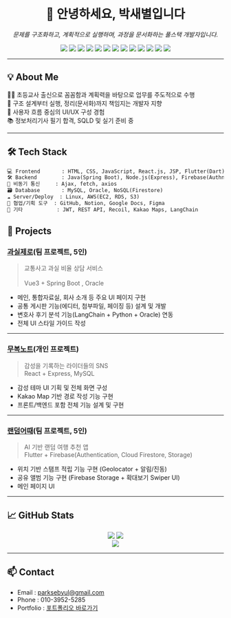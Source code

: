 <h1 align="center">👋 안녕하세요, 박새별입니다</h1>
<p align="center"><i>문제를 구조화하고, 계획적으로 실행하며, 과정을 문서화하는 풀스택 개발자입니다.</i></p>

<p align="center">
  <!-- Frontend -->
  <img src="https://img.shields.io/badge/React-61DAFB?style=for-the-badge&logo=react&logoColor=black"/>
  <img src="https://img.shields.io/badge/Flutter-02569B?style=for-the-badge&logo=flutter&logoColor=white"/>
  <img src="https://img.shields.io/badge/HTML5-E34F26?style=for-the-badge&logo=html5&logoColor=white"/>
  <img src="https://img.shields.io/badge/CSS3-1572B6?style=for-the-badge&logo=css3&logoColor=white"/>
  <img src="https://img.shields.io/badge/JavaScript-F7DF1E?style=for-the-badge&logo=javascript&logoColor=black"/>

  <!-- Backend -->
  <img src="https://img.shields.io/badge/SpringBoot-6DB33F?style=for-the-badge&logo=springboot&logoColor=white"/>
  <img src="https://img.shields.io/badge/Node.js-339933?style=for-the-badge&logo=node.js&logoColor=white"/>
  <img src="https://img.shields.io/badge/Firebase-FFCA28?style=for-the-badge&logo=firebase&logoColor=black"/>

  <!-- Database -->
  <img src="https://img.shields.io/badge/MySQL-4479A1?style=for-the-badge&logo=mysql&logoColor=white"/>
  <img src="https://img.shields.io/badge/Oracle-F80000?style=for-the-badge&logo=oracle&logoColor=white"/>

  <!-- Tools -->
  <img src="https://img.shields.io/badge/AWS EC2-FF9900?style=for-the-badge&logo=amazonaws&logoColor=white"/>
  <img src="https://img.shields.io/badge/Figma-F24E1E?style=for-the-badge&logo=figma&logoColor=white"/>
  <img src="https://img.shields.io/badge/GitHub-181717?style=for-the-badge&logo=github&logoColor=white"/>
</p>

---

## 💡 About Me

🧑‍🏫 초등교사 출신으로 꼼꼼함과 계획력을 바탕으로 업무를 주도적으로 수행 <br>
🧩 구조 설계부터 실행, 정리(문서화)까지 책임지는 개발자 지향 <br>
🧠 사용자 흐름 중심의 UI/UX 구성 경험 <br>
📚 정보처리기사 필기 합격, SQLD 및 실기 준비 중 <br>

---

## 🛠 Tech Stack

```txt
💻 Frontend       : HTML, CSS, JavaScript, React.js, JSP, Flutter(Dart)
🛠 Backend        : Java(Spring Boot), Node.js(Express), Firebase(Authn, Firestore, Storage)
🔄 비동기 통신     : Ajax, fetch, axios
🗃 Database       : MySQL, Oracle, NoSQL(Firestore)
☁ Server/Deploy  : Linux, AWS(EC2, RDS, S3)
🧰 협업/기획 도구  : GitHub, Notion, Google Docs, Figma
🧠 기타           : JWT, REST API, Recoil, Kakao Maps, LangChain
```

## 📌 Projects

### [과실제로](https://github.com/SaeByeol5285/project-gwasilzero.git)(팀 프로젝트, 5인)
> 교통사고 과실 비율 상담 서비스 <br>  
> Vue3 + Spring Boot , Oracle
- 메인, 통합자료실, 회사 소개 등 주요 UI 페이지 구현  
- 공통 게시판 기능(에디터, 첨부파일, 페이징 등) 설계 및 개발  
- 변호사 후기 분석 기능(LangChain + Python + Oracle) 연동  
- 전체 UI 스타일 가이드 작성

---

### [무복노트](https://github.com/SaeByeol5285/moboknote)(개인 프로젝트)
> 감성을 기록하는 라이더들의 SNS<br>
> React + Express, MySQL
- 감성 테마 UI 기획 및 전체 화면 구성
- Kakao Map 기반 경로 작성 기능 구현
- 프론트/백엔드 포함 전체 기능 설계 및 구현

---

### [랜덤어때](https://github.com/sbsssb/flutterProject.git)(팀 프로젝트, 5인)
> AI 기반 랜덤 여행 추천 앱<br>
> Flutter + Firebase(Authentication, Cloud Firestore, Storage)
- 위치 기반 스탬프 적립 기능 구현 (Geolocator + 알림/진동)
- 공유 앨범 기능 구현 (Firebase Storage + 확대보기 Swiper UI)
- 메인 페이지 UI 

---

## 📈 GitHub Stats

<p align="center">
  <img src="https://github-readme-stats.vercel.app/api?username=SaeByeol5285&show_icons=true&theme=default"/>
  <img src="https://github-readme-stats.vercel.app/api/top-langs/?username=SaeByeol5285&layout=compact"/>
  <br/>
  <img src="https://github-readme-streak-stats.herokuapp.com?user=SaeByeol5285"/>
</p>


---

## 📫 Contact

- Email : parksebyul@gmail.com
- Phone : 010-3952-5285  
- Portfolio : [포트폴리오 바로가기](https://docs.google.com/presentation/d/1odBeM7cjl_S-UrFpN7bTaJig_9g1Hrtn0eI29ctCTvw/edit?usp=sharing)
